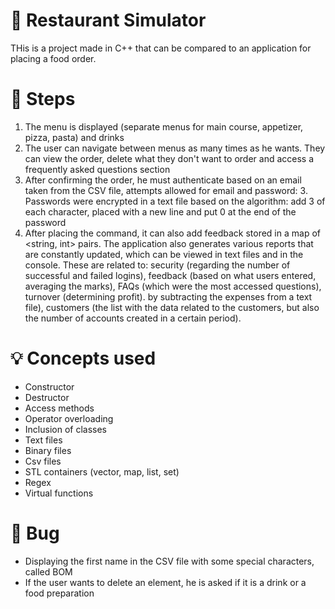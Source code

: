# 🍴 Restaurant Simulator
THis is a project made in C++ that can be compared to an application for placing a food order.

# 📌 Steps
1. The menu is displayed (separate menus for main course, appetizer, pizza, pasta) and drinks
2. The user can navigate between menus as many times as he wants. They can view the order, delete what they don't want to order and access a frequently asked questions section
3. After confirming the order, he must authenticate based on an email taken from the CSV file, attempts allowed for email and password: 3. Passwords were encrypted in a text file based on the algorithm: add 3 of each character, placed with a new line and put 0 at the end of the password
4. After placing the command, it can also add feedback stored in a map of <string, int> pairs.
The application also generates various reports that are constantly updated, which can be viewed in text files and in the console. These are related to: security (regarding the number of successful and failed logins), feedback (based on what users entered, averaging the marks), FAQs (which were the most accessed questions), turnover (determining profit). by subtracting the expenses from a text file), customers (the list with the data related to the customers, but also the number of accounts created in a certain period).

# 💡 Concepts used
 - Constructor
 - Destructor
 - Access methods
 - Operator overloading
 - Inclusion of classes
 - Text files
 - Binary files
 - Csv files
 - STL containers (vector, map, list, set)
 - Regex
 - Virtual functions

# 🐛 Bug
- Displaying the first name in the CSV file with some special characters, called BOM
- If the user wants to delete an element, he is asked if it is a drink or a food preparation


